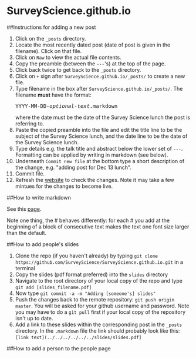 # SurveyScience.github.io

##Instructions for adding a new post

1. Click on the `_posts` directory.
2. Locate the most recently dated post (date of post is given in the filename). Click on that file.
3. Click on `Raw` to view the actual file contents.
4. Copy the preamble (between the `---`'s) at the top of the page.
5. Click back twice to get back to the `_posts` directory.
6. Click on `+` sign after `SurveyScience.github.io/_posts/` to create a new file.
7. Type filename in the box after `SurveyScience.github.io/_posts/`. The filename **must** have the format: <pre>YYYY-MM-DD-<i>optional-text</i>.markdown</pre> where the date must be the date of the Survey Science lunch the post is referring to.
8. Paste the copied preamble into the file and edit the title line to be the subject of the Survey Science lunch, and the date line to be the date of the Survey Science lunch.
9. Type details e.g. the talk title and abstract below the lower set of `---`. Formatting can be applied by writing in markdown (see below).
10. Underneath `Commit new file` at the bottom type a short description of the change, e.g. "adding post for Dec 13 lunch".
11. Commit file.
12. Refresh the [website](http://surveyscience.github.io/) to check the changes. Note it may take a few mintues for the changes to become live.



##How to write markdown

See this [page](https://help.github.com/articles/markdown-basics/).

Note one thing, the \# behaves differently: for each \# you add at the beginning of a block of consecutive text makes the text one font size larger than the default.

##How to add people's slides

1. Clone the repo (if you haven't already) by typing `git clone https://github.com/SurveyScience/SurveyScience.github.io.git` in a terminal
2. Copy the slides (pdf format preferred) into the `slides` directory
3. Navigate to the root directory of your local copy of the repo and type `git add [slides_filename.pdf]`
4. Now type `git commit -a -m "Adding [someone's] slides"`
5. Push the changes back to the remote repository: `git push origin master`. You will be asked for your github username and password. Note you may have to do a `git pull` first if your local copy of the repository isn't up to date.
6. Add a link to these slides within the corresponding post in the `_posts` directory. In the `.markdown` file the link should probably look like this: `[link text](../../../../../../slides/slides.pdf]`


##How to add a person to the people page
